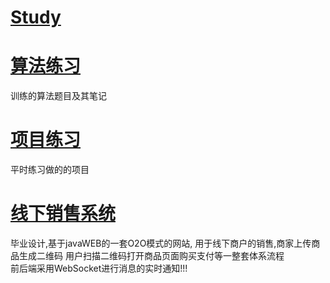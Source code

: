 # [Study](https://github.com/ZengPengW/Study)
# [算法练习](https://github.com/ZengPengW/Study/tree/master/%E7%AE%97%E6%B3%95%E7%BB%83%E4%B9%A0)
训练的算法题目及其笔记
# [项目练习](https://github.com/ZengPengW/Study/tree/master/%E9%A1%B9%E7%9B%AE%E7%BB%83%E4%B9%A0)
平时练习做的的项目
# [线下销售系统](https://github.com/ZengPengW/Study/tree/master/%E5%95%86%E6%88%B7%E7%BA%BF%E4%B8%8B%E9%94%80%E5%94%AE%E7%B3%BB%E7%BB%9F)
毕业设计,基于javaWEB的一套O2O模式的网站,
用于线下商户的销售,商家上传商品生成二维码 用户扫描二维码打开商品页面购买支付等一整套体系流程<br>
前后端采用WebSocket进行消息的实时通知!!!